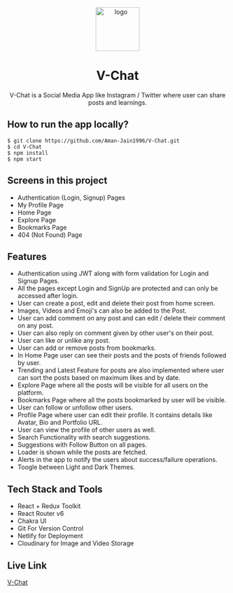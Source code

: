 
<div align="center">
  <a href="https://vchat-react.vercel.app/"><img src="https://res.cloudinary.com/ajain8479/image/upload/v1652887180/Social%20Media/logo512_n05pnf.webp" height="100" width="100" alt="logo"/></a>
  <h1>V-Chat</h1>
    <p>V-Chat is a Social Media App like Instagram / Twitter where user can share posts and learnings.</p>
 </div>

## How to run the app locally?
```
$ git clone https://github.com/Aman-Jain1996/V-Chat.git
$ cd V-Chat
$ npm install
$ npm start
```

## Screens in this project
- Authentication (Login, Signup) Pages
- My Profile Page
- Home Page
- Explore Page
- Bookmarks Page
- 404 (Not Found) Page

## Features
- Authentication using JWT along with form validation for Login and Signup Pages. 
- All the pages except Login and SignUp are protected and can only be accessed after login.
- User can create a post, edit and delete their post from home screen.
- Images, Videos and Emoji's can also be added to the Post.
- User can add comment on any post and can edit / delete their comment on any post.
- User can also reply on comment given by other user's on their post.
- User can like or unlike any post.
- User can add or remove posts from bookmarks.
- In Home Page user can see their posts and the posts of friends followed by user. 
- Trending and Latest Feature for posts are also implemented where user can sort the posts based on maximum likes and by date.
- Explore Page where all the posts will be visible for all users on the platform. 
- Bookmarks Page where all the posts bookmarked by user will be visible.
- User can follow or unfollow other users.
- Profile Page where user can edit their profile. It contains details like Avatar, Bio and Portfolio URL.
- User can view the profile of other users as well.
- Search Functionality with search suggestions.
- Suggestions with Follow Button on all pages.
- Loader is shown while the posts are fetched.
- Alerts in the app to notify the users about success/failure operations.
- Toogle between Light and Dark Themes.

## Tech Stack and Tools
- React + Redux Toolkit
- React Router v6
- Chakra UI
- Git For Version Control
- Netlify for Deployment
- Cloudinary for Image and Video Storage

## Live Link
[V-Chat](https://vchat-react.vercel.app/)


